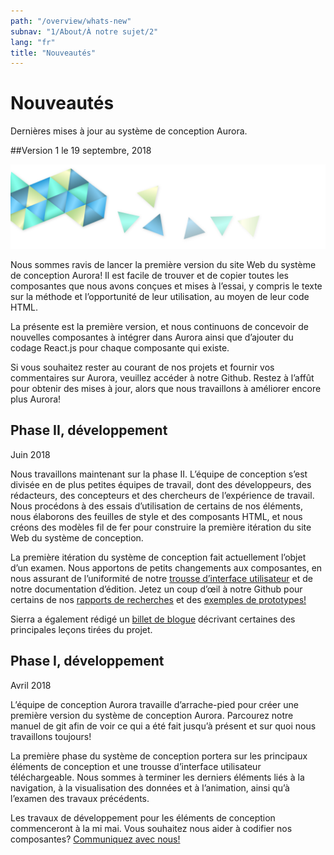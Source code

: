```yaml
---
path: "/overview/whats-new"
subnav: "1/About/À notre sujet/2"
lang: "fr"
title: "Nouveautés"
---
```


<helmet>
<title> Nouveautés - Système de conception Aurora </title>
</helmet>

# Nouveautés

Dernières mises à jour au système de conception Aurora.

##Version 1
le 19 septembre, 2018

![Image de marque Aurora](../../../img\aurora-banner-small.png)

Nous sommes ravis de lancer la première version du site Web du système de conception Aurora! Il est facile de trouver et de copier toutes les composantes que nous avons conçues et mises à l’essai, y compris le texte sur la méthode et l’opportunité de leur utilisation, au moyen de leur code HTML.

La présente est la première version, et nous continuons de concevoir de nouvelles composantes à intégrer dans Aurora ainsi que d’ajouter du codage React.js pour chaque composante qui existe.

Si vous souhaitez rester au courant de nos projets et fournir vos commentaires sur Aurora, veuillez accéder à notre Github. Restez à l’affût pour obtenir des mises à jour, alors que nous travaillons à améliorer encore plus Aurora!

##  Phase II, développement
Juin 2018

Nous travaillons maintenant sur la phase II. L’équipe de conception s’est divisée en de plus petites équipes de travail, dont des développeurs, des rédacteurs, des concepteurs et des chercheurs de l’expérience de travail. Nous procédons à des essais d’utilisation de certains de nos éléments, nous élaborons des feuilles de style et des composants HTML, et nous créons des modèles fil de fer pour construire la première itération du site Web du système de conception.

La première itération du système de conception fait actuellement l’objet d’un examen. Nous apportons de petits changements aux composantes, en nous assurant de l’uniformité de notre [trousse d’interface utilisateur](https://github.com/gctools-outilsgc/design-system/tree/master/user%20interface%20kit) et de notre documentation d’édition. Jetez un coup d’œil à notre Github pour certains de nos [rapports de recherches](https://github.com/gctools-outilsgc/design-system/tree/master/ux%20testing) et des [exemples de prototypes!](https://github.com/gctools-outilsgc/design-system/tree/master/page%20prototypes)

Sierra a également rédigé un [billet de blogue](https://medium.com/@s.duffey121/les-sept-le%C3%A7ons-que-jai-tir%C3%A9es-en-dirigeant-un-projet-de-conception-a8db3b4e2e4d) décrivant certaines des principales leçons tirées du projet.  

## Phase I, développement
Avril 2018

L’équipe de conception Aurora travaille d’arrache-pied pour créer une première version du système de conception Aurora. Parcourez notre manuel de git afin de voir ce qui a été fait jusqu’à présent et sur quoi nous travaillons toujours!

La première phase du système de conception portera sur les principaux éléments de conception et une trousse d’interface utilisateur téléchargeable. Nous sommes à terminer les derniers éléments liés à la navigation, à la visualisation des données et à l’animation, ainsi qu’à l’examen des travaux précédents.

Les travaux de développement pour les éléments de conception commenceront à la mi mai. Vous souhaitez nous aider à codifier nos composantes? [Communiquez avec nous!](mailto:%20sierra.duffey@tbs-sct.gc.ca)
